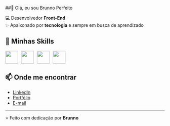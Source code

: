 ##👋 Olá, eu sou Brunno Perfeito


💻 Desenvolvedor **Front-End**  
✨ Apaixonado por **tecnologia** e sempre em busca de aprendizado  

## 🚀 Minhas Skills  
<div style="display: flex; gap: 10px;">
  <img src="https://cdn.jsdelivr.net/gh/devicons/devicon/icons/html5/html5-original.svg" width="40" />
  <img src="https://cdn.jsdelivr.net/gh/devicons/devicon/icons/css3/css3-original.svg" width="40" />
  <img src="https://cdn.jsdelivr.net/gh/devicons/devicon/icons/javascript/javascript-original.svg" width="40" />
  <img src="https://cdn.jsdelivr.net/gh/devicons/devicon/icons/react/react-original.svg" width="40" />
</div>

## 📫 Onde me encontrar  
* [LinkedIn](https://www.linkedin.com/in/brunno-perfeito-1ba36834a/)  
* [Portfólio](https://bperfeito.vercel.app/)  
* [E-mail](mailto:brunnoperfeito.92@email.com)  

---
⭐️ Feito com dedicação por **Brunno**

